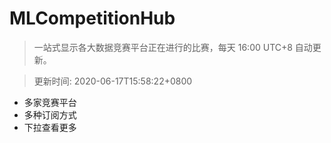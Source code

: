 # MLCompetitionHub

> 一站式显示各大数据竞赛平台正在进行的比赛，每天 16:00 UTC+8 自动更新。
  
> 更新时间: 2020-06-17T15:58:22+0800 

* 多家竞赛平台
* 多种订阅方式
* 下拉查看更多